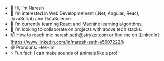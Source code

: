 - 👋 Hi, I’m Naresh
- 👀 I’m interested in Web Developmement (.Net, Angular, React, JavaScript) and DataScience.
- 🌱 I’m currently learning React and Machine learning algorithms.
- 💞️ I’m looking to collaborate on projects with above tech stacks.
- 📫 How to reach me: naresh.seth@stryker.com or find me on [LinkedIn] (https://www.linkedin.com/in/naresh-seth-a5607222/)
- 😄 Pronouns: He/Him
- ⚡ Fun fact: I can make sounds of animals like a pro!

<!---
sethnaresh-sky/sethnaresh-sky is a ✨ special ✨ repository because its `README.md` (this file) appears on your GitHub profile.
You can click the Preview link to take a look at your changes.
--->
